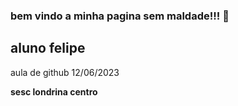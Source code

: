 ### bem vindo a minha pagina sem maldade!!! 👋

<h2> aluno felipe </h2>

aula de github 12/06/2023

<b> sesc londrina centro </b>

<!--
**felipesemmaldade/felipesemmaldade** is a ✨ _special_ ✨ repository because its `README.md` (this file) appears on your GitHub profile.

Here are some ideas to get you started:

- 🔭 I’m currently working on ...
- 🌱 I’m currently learning ...
- 👯 I’m looking to collaborate on ...
- 🤔 I’m looking for help with ...
- 💬 Ask me about ...
- 📫 How to reach me: ...
- 😄 Pronouns: ...
- ⚡ Fun fact: ...
-->
